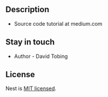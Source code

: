 
## Description

- Source code tutorial at medium.com

## Stay in touch

- Author - David Tobing

## License

  Nest is [MIT licensed](LICENSE).
